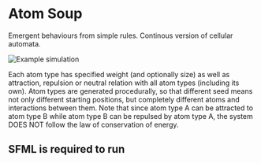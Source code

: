# Atom Soup
Emergent behaviours from simple rules.
Continous version of cellular automata.

![Example simulation](https://youtu.be/O4ew9pzhGJU)

Each atom type has specified weight (and optionally size) as well as attraction, repulsion or neutral relation with all atom types (including its own). Atom types are generated procedurally, so that different seed means not only different starting positions, but completely different atoms and interactions between them.
Note that since atom type A can be attracted to atom type B while atom type B can be repulsed by atom type A, the system DOES NOT follow the law of conservation of energy.

## SFML is required to run
